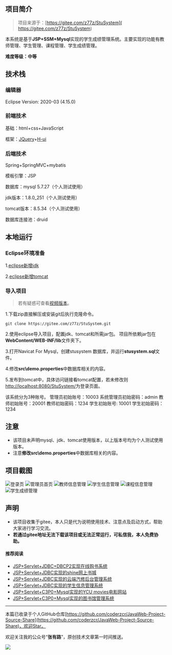 ## 项目简介

>项目来源于：[https://gitee.com/z77z/StuSystem](
https://gitee.com/z77z/StuSystem)

本系统是基于**JSP+SSM+Mysql**实现的学生成绩管理系统。主要实现的功能有教师管理、学生管理、课程管理、学生成绩管理。

**难度等级：中等**

## 技术栈

### 编辑器

Eclipse Version: 2020-03 (4.15.0)

### 前端技术

基础：html+css+JavaScript

框架：[JQuery](https://www.runoob.com/jquery/jquery-tutorial.html)+[H-ui](http://www.h-ui.net/index.shtml)

### 后端技术

Spring+SpringMVC+mybatis

模板引擎：JSP

数据库：mysql 5.7.27（个人测试使用）

jdk版本：1.8.0_251（个人测试使用）

tomcat版本：8.5.34（个人测试使用）

数据库连接池：druid

## 本地运行

### Eclipse环境准备
1.[eclipse新增jdk](https://www.bilibili.com/video/BV1o7411f7fa?p=1)

2.[eclipse新增tomcat](https://www.bilibili.com/video/BV1o7411f7fa?p=2)

### 导入项目

> 若有疑惑可查看[视频版本](https://zhuanlan.zhihu.com/p/145404370)。

1.下载zip直接解压或安装git后执行克隆命令。
```
git clone https://gitee.com/z77z/StuSystem.git
```
2.使用eclipse导入项目，配置jdk、tomcat和所需jar包。
项目所依赖jar包在**WebContent/WEB-INF/lib**文件夹下。

3.打开Navicat For Mysql，创建stusystem
数据库，并运行**stusystem.sql**文件。

4.修改**src\demo.properties**中数据库相关的内容。

5.发布到tomcat中，具体访问链接看tomcat配置，若未修改则[http://localhost:8080/StuSystem/](http://localhost:8080/StuSystem/)为登录页面。

该系统分为3种账号。
管理员初始账号：10003 系统管理员初始密码：admin 
教师初始账号：20001 教师初始密码：1234
学生初始账号: 10001 学生初始密码：1234




## 注意
- 该项目未声明mysql、jdk、tomcat使用版本，以上版本号均为个人测试使用版本。
- 注意**修改src\demo.properties**中数据库相关的内容。


## 项目截图
![登录页](../../public/oldPicturesFromGitee/blog20200602183101.png)
![管理员首页](../../public/oldPicturesFromGitee/blog20200602183102.png)
![教师信息管理](../../public/oldPicturesFromGitee/blog20200602183103.png)
![学生信息管理](../../public/oldPicturesFromGitee/blog20200602183104.png)
![课程信息管理](../../public/oldPicturesFromGitee/blog20200602183105.png)
![学生成绩管理](../../public/oldPicturesFromGitee/blog20200602183106.png)
## 声明
- 该项目收集于gitee，本人只是代为说明使用技术、注意点及启动方式，帮助大家进行学习交流。
- **若通过gitee地址无法下载该项目或无法正常运行，可私信我，本人免费协助。**


#### 推荐阅读
- [JSP+Servlet+JDBC+DBCP2实现在线购书系统](https://mp.weixin.qq.com/s/kFHzkRtL6FNN9koaWAjDkg)
- [JSP+Servlet+JDBC实现的shine网上书城](https://mp.weixin.qq.com/s/GvfywZwg28IMYk5Q2ZWcOw)
- [JSP+Servlet+JDBC实现的云端汽修后台管理系统](https://mp.weixin.qq.com/s/kalGv5T8AZGxTnLHr2wDsA)
- [JSP+Servlet+JDBC实现的学生信息管理系统](https://mp.weixin.qq.com/s/K-H50joCXeE0cnwmtoqhJw)
- [JSP+Servlet+C3P0+Mysql实现的YCU movies电影网站](https://mp.weixin.qq.com/s/bJ1lGNDrVwzXx5z9dDaV-w)
- [JSP+Servlet+C3P0+Mysql实现的图书馆管理系统](https://mp.weixin.qq.com/s/MdGVYX_8t-CiOasghGPrRw)

---

本篇已收录于个人GitHub仓库[https://github.com/coderzcr/JavaWeb-Project-Source-Share](https://github.com/coderzcr/JavaWeb-Project-Source-Share)，欢迎Star。


欢迎关注我的公众号“**张有路**”，原创技术文章第一时间推送。

![](../../public/oldPicturesFromGitee/qrcode.gif)


